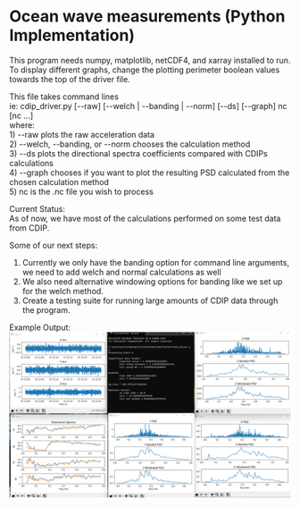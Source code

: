 # Ocean wave measurements (Python Implementation)

This program needs numpy, matplotlib, netCDF4, and xarray installed to run. To display different graphs, change the plotting perimeter boolean values towards the top of the driver file.

This file takes command lines<br /> 
ie: cdip_driver.py [--raw] [--welch | --banding | --norm] [--ds] [--graph] nc [nc ...] <br />
where: <br />
    1) --raw plots the raw acceleration data <br />
    2) --welch, --banding, or --norm chooses the calculation method <br />
    3) --ds plots the directional spectra coefficients compared with CDIPs calculations <br />
    4) --graph chooses if you want to plot the resulting PSD calculated from the chosen calculation method <br />
    5) nc is the .nc file you wish to process <br />

Current Status: <br />
As of now, we have most of the calculations performed on some test data from CDIP. 

Some of our next steps: 
1) Currently we only have the banding option for command line arguments, we need to add welch and normal calculations as well
2) We also need alternative windowing options for banding like we set up for the welch method. 
3) Create a testing suite for running large amounts of CDIP data through the program. 


Example Output:  
![builds](https://github.com/alexgpitts/OSUGlider/blob/main/ProjectImages/python_output.png?raw=true)